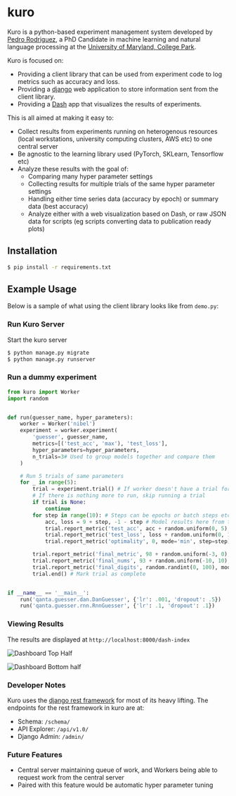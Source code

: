 # kuro

Kuro is a python-based experiment management system developed by [Pedro Rodriguez](https://pedrorodriguez.io), a PhD Candidate in
machine learning and natural language processing at the [University of Maryland, College Park](http://www.cs.umd.edu/).

Kuro is focused on:

* Providing a client library that can be used from experiment code to log metrics such as accuracy and loss.
* Providing a [django](https://www.djangoproject.com/) web application to store information sent from the client library.
* Providing a [Dash](https://plot.ly/products/dash/) app that visualizes the results of experiments.

This is all aimed at making it easy to:
* Collect results from experiments running on heterogenous resources (local workstations, university computing clusters, AWS etc) to one central server
* Be agnostic to the learning library used (PyTorch, SKLearn, Tensorflow etc)
* Analyze these results with the goal of:
    * Comparing many hyper parameter settings
    * Collecting results for multiple trials of the same hyper parameter settings
    * Handling either time series data (accuracy by epoch) or summary data (best accuracy)
    * Analyze either with a web visualization based on Dash, or raw JSON data for scripts (eg scripts converting data to publication ready plots)

## Installation

```bash
$ pip install -r requirements.txt
```

## Example Usage

Below is a sample of what using the client library looks like from `demo.py`:


### Run Kuro Server

Start the kuro server

```bash
$ python manage.py migrate
$ python manage.py runserver
```

### Run a dummy experiment

```python
from kuro import Worker
import random


def run(guesser_name, hyper_parameters):
    worker = Worker('nibel')
    experiment = worker.experiment(
        'guesser', guesser_name,
        metrics=[('test_acc', 'max'), 'test_loss'],
        hyper_parameters=hyper_parameters,
        n_trials=3# Used to group models together and compare them
    )

    # Run 5 trials of same parameters
    for _ in range(5):
        trial = experiment.trial() # If worker doesn't have a trial for experiment make one, otherwise fetch it
        # If there is nothing more to run, skip running a trial
        if trial is None:
            continue
        for step in range(10): # Steps can be epochs or batch steps etc
            acc, loss = 9 + step, -1 - step # Model results here from testing data
            trial.report_metric('test_acc', acc + random.uniform(0, 5), step=step) # Explicitly pass step, no need for mode since it was passed in metrics
            trial.report_metric('test_loss', loss + random.uniform(0, 10), step=step) # For common things such as loss/accuracy, these are automatically inferred if not given
            trial.report_metric('optimality', 0, mode='min', step=step)# Allow step to be auto-computed, need mode since its a new metric on first iteration

        trial.report_metric('final_metric', 98 + random.uniform(-3, 0), mode='max') # similarly new metric needs mode
        trial.report_metric('final_nums', 93 + random.uniform(-10, 10), mode='min')
        trial.report_metric('final_digits', random.randint(0, 100), mode='min')
        trial.end() # Mark trial as complete


if __name__ == '__main__':
    run('qanta.guesser.dan.DanGuesser', {'lr': .001, 'dropout': .5})
    run('qanta.guesser.rnn.RnnGuesser', {'lr': .1, 'dropout': .1})
```

### Viewing Results

The results are displayed at `http://localhost:8000/dash-index`

![Dashboard Top Half](https://imgur.com/download/hWGog4L)

![Dashboard Bottom half](https://imgur.com/download/pUq5RPH)


### Developer Notes

Kuro uses the [django rest framework](http://www.django-rest-framework.org/) for most of its heavy lifting. The endpoints
for the rest framework in kuro are at:

* Schema: `/schema/`
* API Explorer: `/api/v1.0/`
* Django Admin: `/admin/`


### Future Features

* Central server maintaining queue of work, and Workers being able to request work from the central server
* Paired with this feature would be automatic hyper parameter tuning
